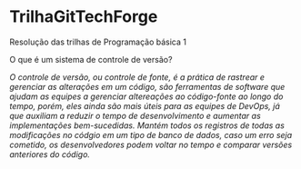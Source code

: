 # TrilhaGitTechForge
Resolução das trilhas de Programação básica 1

O que é um sistema de controle de versão?

<i> O controle de versão, ou controle de fonte, é a prática de rastrear e gerenciar as alterações em um código, são ferramentas de software que ajudam as equipes a gerenciar altereações ao código-fonte ao longo do tempo, porém, eles ainda são mais úteis para as equipes de DevOps, já que auxiliam a reduzir o tempo de desenvolvimento e aumentar as implementações bem-sucedidas. Mantém todos os registros de todas as modificações no códgio em um tipo de banco de dados, caso um erro seja cometido, os desenvolvedores podem voltar no tempo e comparar versões anteriores do código.</i>
